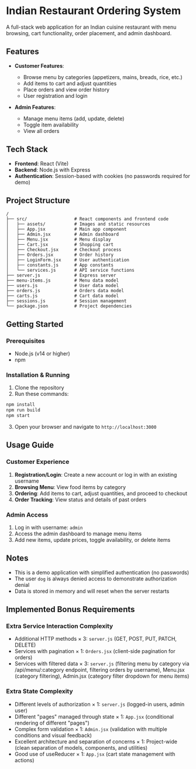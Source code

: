 # Indian Restaurant Ordering System

A full-stack web application for an Indian cuisine restaurant with menu browsing, cart functionality, order placement, and admin dashboard.

## Features

- **Customer Features**:
  - Browse menu by categories (appetizers, mains, breads, rice, etc.)
  - Add items to cart and adjust quantities
  - Place orders and view order history
  - User registration and login

- **Admin Features**:
  - Manage menu items (add, update, delete)
  - Toggle item availability
  - View all orders

## Tech Stack

- **Frontend**: React (Vite)
- **Backend**: Node.js with Express
- **Authentication**: Session-based with cookies (no passwords required for demo)

## Project Structure

```
/
├── src/                  # React components and frontend code
│   ├── assets/           # Images and static resources
│   ├── App.jsx           # Main app component
│   ├── Admin.jsx         # Admin dashboard
│   ├── Menu.jsx          # Menu display
│   ├── Cart.jsx          # Shopping cart
│   ├── Checkout.jsx      # Checkout process
│   ├── Orders.jsx        # Order history
│   ├── LoginForm.jsx     # User authentication
│   ├── constants.js      # App constants
│   └── services.js       # API service functions
├── server.js             # Express server
├── menu-items.js         # Menu data model
├── users.js              # User data model
├── orders.js             # Orders data model
├── carts.js              # Cart data model
├── sessions.js           # Session management
└── package.json          # Project dependencies
```

## Getting Started

### Prerequisites

- Node.js (v14 or higher)
- npm

### Installation & Running

1. Clone the repository
2. Run these commands:

```bash
npm install
npm run build
npm start
```

3. Open your browser and navigate to `http://localhost:3000`

## Usage Guide

### Customer Experience

1. **Registration/Login**: Create a new account or log in with an existing username
2. **Browsing Menu**: View food items by category
3. **Ordering**: Add items to cart, adjust quantities, and proceed to checkout
4. **Order Tracking**: View status and details of past orders

### Admin Access

1. Log in with username: `admin`
2. Access the admin dashboard to manage menu items
3. Add new items, update prices, toggle availability, or delete items

## Notes

- This is a demo application with simplified authentication (no passwords)
- The user `dog` is always denied access to demonstrate authorization denial
- Data is stored in memory and will reset when the server restarts

## Implemented Bonus Requirements

### Extra Service Interaction Complexity
* Additional HTTP methods × 3: `server.js` (GET, POST, PUT, PATCH, DELETE)
* Services with pagination × 1: `Orders.jsx` (client-side pagination for orders)
* Services with filtered data × 3: `server.js` (filtering menu by category via /api/menu/:category endpoint, filtering orders by username), Menu.jsx (category filtering), Admin.jsx (category filter dropdown for menu items)

### Extra State Complexity
* Different levels of authorization × 1: `server.js` (logged-in users, admin user)
* Different "pages" managed through state × 1: `App.jsx` (conditional rendering of different "pages")
* Complex form validation × 1: `Admin.jsx` (validation with multiple conditions and visual feedback)
* Excellent architecture and separation of concerns × 1: Project-wide (clean separation of models, components, and utilities)
* Good use of useReducer × 1: `App.jsx` (cart state management with actions)